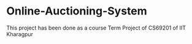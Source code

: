 # Online-Auctioning-System
This project has been done as a course Term Project of CS69201 of IIT Kharagpur
